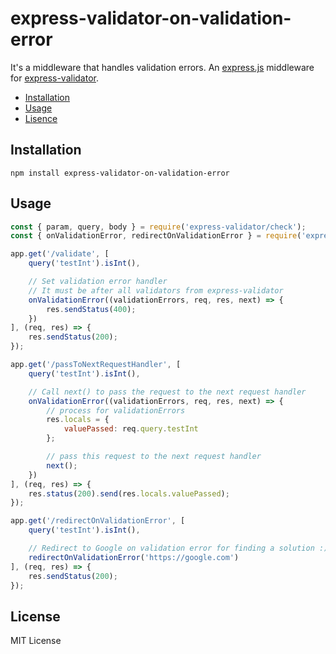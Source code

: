 # express-validator-on-validation-error

It's a middleware that handles validation errors.
An [express.js]( https://github.com/visionmedia/express ) middleware for
[express-validator]( https://github.com/ctavan/express-validator ).

- [Installation](#installation)
- [Usage](#usage)
- [Lisence](#lisence)

## Installation
```
npm install express-validator-on-validation-error
```

## Usage
```javascript
const { param, query, body } = require('express-validator/check');
const { onValidationError, redirectOnValidationError } = require('express-validator-on-validation-error');

app.get('/validate', [
    query('testInt').isInt(),

    // Set validation error handler
    // It must be after all validators from express-validator
    onValidationError((validationErrors, req, res, next) => {
        res.sendStatus(400);
    })
], (req, res) => {
    res.sendStatus(200);
});

app.get('/passToNextRequestHandler', [
    query('testInt').isInt(),

    // Call next() to pass the request to the next request handler
    onValidationError((validationErrors, req, res, next) => {
        // process for validationErrors
        res.locals = {
            valuePassed: req.query.testInt
        };

        // pass this request to the next request handler
        next();
    })
], (req, res) => {
    res.status(200).send(res.locals.valuePassed);
});

app.get('/redirectOnValidationError', [
    query('testInt').isInt(),

    // Redirect to Google on validation error for finding a solution :)
    redirectOnValidationError('https://google.com')
], (req, res) => {
    res.sendStatus(200);
});
```

## License
MIT License